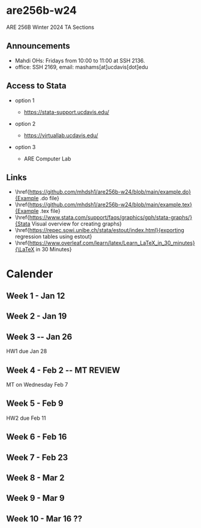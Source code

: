 # are256b-w24
ARE 256B Winter 2024 TA Sections

## Announcements
- Mahdi OHs: Fridays from 10:00 to 11:00 at SSH 2136.  
- office: SSH 2169, email: mashams[at]ucdavis[dot]edu

## Access to Stata
- option 1
	- https://stata-support.ucdavis.edu/
  
- option 2
	- https://virtuallab.ucdavis.edu/

- option 3
  - ARE Computer Lab

## Links

- \href{https://github.com/mhdsh1/are256b-w24/blob/main/example.do}{Example .do file} 
- \href{https://github.com/mhdsh1/are256b-w24/blob/main/example.tex}{Example .tex file}
- \href{https://www.stata.com/support/faqs/graphics/gph/stata-graphs/}{Stata Visual overview for creating graphs}
- \href{https://repec.sowi.unibe.ch/stata/estout/index.html}{exporting regression tables using estout}
- \href{https://www.overleaf.com/learn/latex/Learn_LaTeX_in_30_minutes}{\LaTeX in 30 Minutes}

# Calender

## Week 1 - Jan 12

## Week 2 - Jan 19

## Week 3 -- Jan 26

HW1 due Jan 28

## Week 4 - Feb 2 -- MT REVIEW

MT on Wednesday Feb 7

## Week 5 - Feb 9

HW2 due Feb 11

## Week 6 - Feb 16

## Week 7 - Feb 23

## Week 8 - Mar 2

## Week 9 - Mar 9

## Week 10 - Mar 16 ??